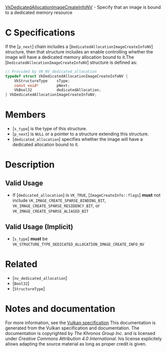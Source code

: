 [VkDedicatedAllocationImageCreateInfoNV](https://www.khronos.org/registry/vulkan/specs/1.3-extensions/man/html/VkDedicatedAllocationImageCreateInfoNV.html) - Specify that an image is bound to a dedicated memory resource

# C Specifications
If the [`p_next`] chain includes a
[`DedicatedAllocationImageCreateInfoNV`] structure, then that structure
includes an enable controlling whether the image will have a dedicated
memory allocation bound to it.The [`DedicatedAllocationImageCreateInfoNV`] structure is defined as:
```c
// Provided by VK_NV_dedicated_allocation
typedef struct VkDedicatedAllocationImageCreateInfoNV {
    VkStructureType    sType;
    const void*        pNext;
    VkBool32           dedicatedAllocation;
} VkDedicatedAllocationImageCreateInfoNV;
```

# Members
- [`s_type`] is the type of this structure.
- [`p_next`] is `NULL` or a pointer to a structure extending this structure.
- [`dedicated_allocation`] specifies whether the image will have a dedicated allocation bound to it.

# Description
## Valid Usage
-    If [`dedicated_allocation`] is `VK_TRUE`, [`ImageCreateInfo::flags`] **must**  not include `VK_IMAGE_CREATE_SPARSE_BINDING_BIT`, `VK_IMAGE_CREATE_SPARSE_RESIDENCY_BIT`, or `VK_IMAGE_CREATE_SPARSE_ALIASED_BIT`

## Valid Usage (Implicit)
-  [`s_type`] **must**  be `VK_STRUCTURE_TYPE_DEDICATED_ALLOCATION_IMAGE_CREATE_INFO_NV`

# Related
- [`nv_dedicated_allocation`]
- [`Bool32`]
- [`StructureType`]

# Notes and documentation
For more information, see the [Vulkan specification](https://www.khronos.org/registry/vulkan/specs/1.3-extensions/html/vkspec.html)
This documentation is generated from the Vulkan specification and documentation.
The documentation is copyrighted by *The Khronos Group Inc.* and is licensed under *Creative Commons Attribution 4.0 International*.
his license explicitely allows adapting the source material as long as proper credit is given.
        